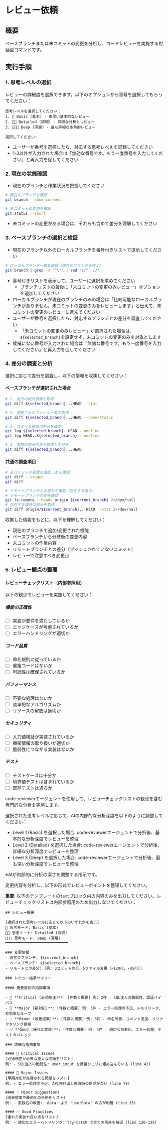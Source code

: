 # レビュー依頼

## 概要

ベースブランチまたは未コミットの変更を分析し、コードレビューを実施する対話型コマンドです。

## 実行手順

### 1. 思考レベルの選択

レビューの詳細度を選択できます。以下のオプションから番号を選択してもらってください：

```text
思考レベルを選択してください：
1. 🧠 Basic (基本) - 素早い基本的なレビュー
2. 🧠🧠 Detailed (詳細) - 詳細な分析とレビュー
3. 🧠🧠🧠 Deep (深層) - 最も詳細な多角的レビュー

選択してください:
```

- ユーザーが番号を選択したら、対応する思考レベルを記録してください
- 1-3以外が入力された場合は「無効な番号です。もう一度番号を入力してください」と再入力を促してください

### 2. 現在の状態確認

- 現在のブランチと作業状況を把握してください

```bash
# 現在のブランチを確認
git branch --show-current

# 未コミットの変更を確認
git status --short
```

- 未コミットの変更がある場合は、それらも含めて差分を理解してください

### 3. ベースブランチの選択と検証

- 現在のブランチ以外のローカルブランチを番号付きリストで提示してください

```bash
# ローカルブランチ一覧を取得（現在のブランチを除く）
git branch | grep -v '^\*' | sed 's/^  //'
```

- 番号付きリストを表示して、ユーザーに選択を求めてください
  - ブランチリストの最後に「未コミットの変更のみレビュー」オプションを追加してください
- ローカルブランチが現在のブランチのみの場合は「比較可能なローカルブランチがありません。未コミットの変更のみをレビューします」と伝えて、未コミットの変更のレビューに進んでください
- ユーザーが番号を選択したら、対応するブランチとの差分を調査してください
  - 「未コミットの変更のみレビュー」が選択された場合は、`${selected_branch}`を設定せず、未コミットの変更のみを対象とします
- 候補にない番号が入力された場合は「無効な番号です。もう一度番号を入力してください」と再入力を促してください

### 4. 差分の調査と分析

選択に応じて差分を調査し、以下の情報を収集してください：

#### ベースブランチが選択された場合

```bash
# 1. 差分の統計情報を取得
git diff ${selected_branch}...HEAD --stat

# 2. 変更されたファイル一覧を取得
git diff ${selected_branch}...HEAD --name-status

# 3. コミット履歴の差分を確認
git log ${selected_branch}..HEAD --oneline
git log HEAD..${selected_branch} --oneline

# 4. 実際の差分内容を取得して分析
git diff ${selected_branch}...HEAD
```

#### 共通の調査項目

```bash
# 未コミットの変更を確認（ある場合）
git diff --staged
git diff

# リモートブランチとの差分を確認（存在する場合）
# リモートブランチの存在確認
git ls-remote --heads origin ${current_branch} 2>/dev/null
# 存在する場合は差分を取得
git diff origin/${current_branch}...HEAD --stat 2>/dev/null
```

収集した情報をもとに、以下を理解してください：

- 現在のブランチで追加/変更された機能
- ベースブランチから分岐後の変更内容
- 未コミットの作業内容
- リモートブランチとの差分（プッシュされていないコミット）
- レビューで注意すべき変更点

### 5. レビュー観点の整理

#### レビューチェックリスト（内部参照用）

以下の観点でレビューを実施してください：

##### 機能の正確性

- [ ] 実装が要件を満たしているか
- [ ] エッジケースが考慮されているか
- [ ] エラーハンドリングが適切か

##### コード品質

- [ ] 命名規則に従っているか
- [ ] 重複コードはないか
- [ ] 可読性は確保されているか

##### パフォーマンス

- [ ] 不要な処理はないか
- [ ] 効率的なアルゴリズムか
- [ ] リソースの解放は適切か

##### セキュリティ

- [ ] 入力値検証が実装されているか
- [ ] 機密情報の取り扱いが適切か
- [ ] 脆弱性につながる実装はないか

##### テスト

- [ ] テストケースは十分か
- [ ] 境界値テストは含まれているか
- [ ] 既存テストは通るか

code-reviewerエージェントを使用して、レビューチェックリストの観点を含む専門的な分析を実施します。

選択された思考レベルに応じて、AIの内部的な分析深度を以下のように調整してください：

- Level 1 (Basic) を選択した場合: code-reviewerエージェントで分析後、基本的な分析深度でレビューを整理
- Level 2 (Detailed) を選択した場合: code-reviewerエージェントで分析後、詳細な分析深度でレビューを整理
- Level 3 (Deep) を選択した場合: code-reviewerエージェントで分析後、最も深い分析深度でレビューを整理

※AIが内部的に分析の深さを調整する指示です。

変更内容を分析し、以下の形式でレビューポイントを整理してください。

**重要**: 以下のテンプレートの```text```ブロック内の内容のみを出力してください。レビューチェックリストは内部参照用のため出力しないでください：

```text
## レビュー概要

[選択された思考レベルに応じて以下のいずれかを表示]
🧠 思考モード: Basic (基本)
🧠🧠 思考モード: Detailed (詳細)
🧠🧠🧠 思考モード: Deep (深層)
━━━━━━━━━━━━━━━━━━━━━━━━━━━━

### 変更情報
- 現在のブランチ: ${current_branch}
- ベースブランチ: ${selected_branch}
- リモートとの差分: [例: 3コミット先行、5ファイル変更（+120行、-45行）]

### レビュー結果サマリー

#### 重要度別の指摘事項

- 🔴 **Critical (必須修正)**: [件数と概要] 例: 2件 - SQL注入の脆弱性、認証バイパス
- 🔶 **Major (要対応)**: [件数と概要] 例: 3件 - エラー処理の不足、メモリリーク、非効率なループ
- 💡 **Minor (改善提案)**: [件数と概要] 例: 5件 - 命名改善、コメント追加、リファクタリング提案
- ✅ **Good (優れた実装)**: [件数と概要] 例: 4件 - 適切な抽象化、エラー処理、テストカバレッジ

### 詳細な指摘事項

#### 🔴 Critical Issues
[必須修正が必要な重大な問題をリスト]
例: - SQL注入の脆弱性: user_input を直接クエリに埋め込んでいる (line 42)

#### 🔶 Major Issues
[早期対応が推奨される問題をリスト]
例: - エラー処理の不足: API呼び出し失敗時の処理がない (line 78)

#### 💡 Minor Suggestions
[改善提案や最適化の余地をリスト]
例: - 変数名の改善: 'data' より 'userData' の方が明確 (line 15)

#### ✅ Good Practices
[優れた実装や良い点をリスト]
例: - 適切なエラーハンドリング: try-catch で全ての例外を捕捉 (line 120-135)
```

